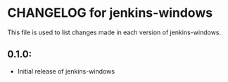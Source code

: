 # CHANGELOG for jenkins-windows

This file is used to list changes made in each version of jenkins-windows.

## 0.1.0:

* Initial release of jenkins-windows
